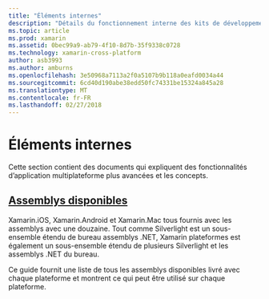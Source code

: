 ```yaml
---
title: "Éléments internes"
description: "Détails du fonctionnement interne des kits de développement Xamarin."
ms.topic: article
ms.prod: xamarin
ms.assetid: 0bec99a9-ab79-4f10-8d7b-35f9338c0728
ms.technology: xamarin-cross-platform
author: asb3993
ms.author: amburns
ms.openlocfilehash: 3e50968a7113a2f0a5107b9b118a0eafd0034a44
ms.sourcegitcommit: 6cd40d190abe38edd50fc74331be15324a845a28
ms.translationtype: MT
ms.contentlocale: fr-FR
ms.lasthandoff: 02/27/2018
---
```

# <a name="internals"></a>Éléments internes

Cette section contient des documents qui expliquent des fonctionnalités d’application multiplateforme plus avancées et les concepts.


## <a name="available-assembliescross-platforminternalsavailable-assembliesmd"></a>[Assemblys disponibles](~/cross-platform/internals/available-assemblies.md)

Xamarin.iOS, Xamarin.Android et Xamarin.Mac tous fournis avec les assemblys avec une douzaine. Tout comme Silverlight est un sous-ensemble étendu de bureau assemblys .NET, Xamarin plateformes est également un sous-ensemble étendu de plusieurs Silverlight et les assemblys .NET du bureau.

Ce guide fournit une liste de tous les assemblys disponibles livré avec chaque plateforme et montrent ce qui peut être utilisé sur chaque plateforme.



